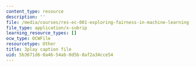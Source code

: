 ```yaml
---
content_type: resource
description: ''
file: /media/courses/res-ec-001-exploring-fairness-in-machine-learning-for-international-development-spring-2020/5b3671d60a4654ab0d5b8af2a34cce54_neG4seg61VU.srt
file_type: application/x-subrip
learning_resource_types: []
ocw_type: OCWFile
resourcetype: Other
title: 3play caption file
uid: 5b3671d6-0a46-54ab-0d5b-8af2a34cce54
---
```

